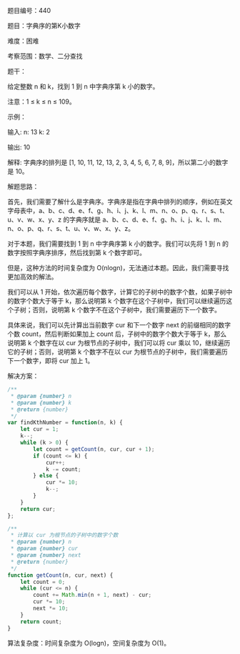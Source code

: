 题目编号：440

题目：字典序的第K小数字

难度：困难

考察范围：数学、二分查找

题干：

给定整数 n 和 k，找到 1 到 n 中字典序第 k 小的数字。

注意：1 ≤ k ≤ n ≤ 109。

示例：

输入:
n: 13   k: 2

输出:
10

解释:
字典序的排列是 [1, 10, 11, 12, 13, 2, 3, 4, 5, 6, 7, 8, 9]，所以第二小的数字是 10。

解题思路：

首先，我们需要了解什么是字典序。字典序是指在字典中排列的顺序，例如在英文字母表中，a、b、c、d、e、f、g、h、i、j、k、l、m、n、o、p、q、r、s、t、u、v、w、x、y、z 的字典序就是 a、b、c、d、e、f、g、h、i、j、k、l、m、n、o、p、q、r、s、t、u、v、w、x、y、z。

对于本题，我们需要找到 1 到 n 中字典序第 k 小的数字。我们可以先将 1 到 n 的数字按照字典序排序，然后找到第 k 个数字即可。

但是，这种方法的时间复杂度为 O(nlogn)，无法通过本题。因此，我们需要寻找更加高效的解法。

我们可以从 1 开始，依次遍历每个数字，计算它的子树中的数字个数，如果子树中的数字个数大于等于 k，那么说明第 k 个数字在这个子树中，我们可以继续遍历这个子树；否则，说明第 k 个数字不在这个子树中，我们需要遍历下一个数字。

具体来说，我们可以先计算出当前数字 cur 和下一个数字 next 的前缀相同的数字个数 count，然后判断如果加上 count 后，子树中的数字个数大于等于 k，那么说明第 k 个数字在以 cur 为根节点的子树中，我们可以将 cur 乘以 10，继续遍历它的子树；否则，说明第 k 个数字不在以 cur 为根节点的子树中，我们需要遍历下一个数字，即将 cur 加上 1。

解决方案：

```javascript
/**
 * @param {number} n
 * @param {number} k
 * @return {number}
 */
var findKthNumber = function(n, k) {
    let cur = 1;
    k--;
    while (k > 0) {
        let count = getCount(n, cur, cur + 1);
        if (count <= k) {
            cur++;
            k -= count;
        } else {
            cur *= 10;
            k--;
        }
    }
    return cur;
};

/**
 * 计算以 cur 为根节点的子树中的数字个数
 * @param {number} n
 * @param {number} cur
 * @param {number} next
 * @return {number}
 */
function getCount(n, cur, next) {
    let count = 0;
    while (cur <= n) {
        count += Math.min(n + 1, next) - cur;
        cur *= 10;
        next *= 10;
    }
    return count;
}
```

算法复杂度：时间复杂度为 O(logn)，空间复杂度为 O(1)。